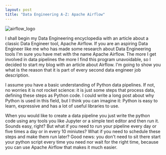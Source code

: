 ```yaml
---
layout: post
title: "Data Engineering A-Z: Apache Airflow"
---
```

![airflow_logo](https://airflow.apache.org/_images/pin_large.png)

I shall begin my Data Engineering encyclopedia with an article about a classic Data Engineer tool, Apache Airflow. If you are an aspiring Data Engineer like me who has made some research about Data Engineering tools I'm sure you have met with the name Apache Airflow. The more I get involved in data pipelines the more I find this program unavoidable, so I decided to start my blog with an article about Airflow. I'm going to show you what is the reason that it is part of every second data engineer job description.

I assume you have a basic understanding of Python data pipelines. If not, no worries it is not rocket science: it is just some steps that process data, defining these steps as Python code. I could write a long post about why Python is used in this field, but I think you can imagine it: Python is easy to learn, expressive and has a lot of useful libraries to use.

When you would like to create a data pipeline you just write the python code using any tools you like Jupyter or a simple text editor and then run it. Sounds easy, right? But what if you need to run your pipeline every day or five times a day or in every 10 miniutes? What if you need to schedule these steps and make them run later? Good news: you don't need to sit there start your python script every time you need nor wait for the right time, because you can use Apache Airflow that makes it much easier.


